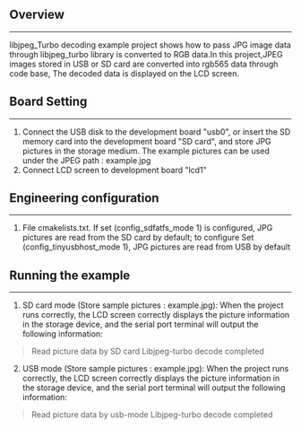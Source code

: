 ## Overview
***
libjpeg_Turbo decoding example project shows how to pass JPG image data through libjpeg_turbo library is converted to RGB data.In this project,JPEG images stored in USB or SD card are converted into
rgb565 data through code base, The decoded data is displayed on the LCD screen.

## Board Setting
***
1. Connect the USB disk to the development board "usb0", or insert the SD memory card into the development board "SD card", and store JPG pictures in the storage medium. The example pictures can be used under the JPEG path : example.jpg
2. Connect LCD screen to development board "lcd1"

## Engineering configuration
***
1. File cmakelists.txt. If set (config_sdfatfs_mode 1) is configured, JPG pictures are read from the SD card by default; to configure Set (config_tinyusbhost_mode 1), JPG pictures are read from USB by default

## Running the example
***
1. SD card mode (Store sample pictures : example.jpg):
When the project runs correctly, the LCD screen correctly displays the picture information in the storage device, and the serial port terminal will output the following information:
> Read picture data by SD card
> Libjpeg-turbo decode completed

2. USB mode (Store sample pictures : example.jpg):
When the project runs correctly, the LCD screen correctly displays the picture information in the storage device, and the serial port terminal will output the following information:
> Read picture data by usb-mode
> Libjpeg-turbo decode completed


